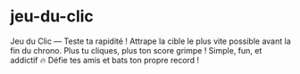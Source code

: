 # jeu-du-clic
Jeu du Clic — Teste ta rapidité ! Attrape la cible le plus vite possible avant la fin du chrono. Plus tu cliques, plus ton score grimpe ! Simple, fun, et addictif 🔥 Défie tes amis et bats ton propre record !
